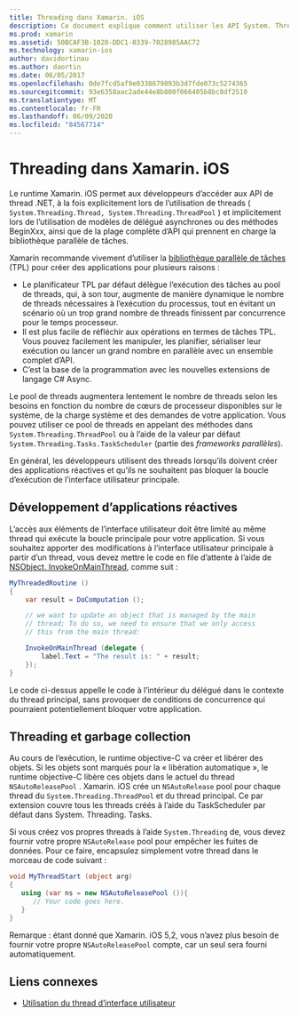 ```yaml
---
title: Threading dans Xamarin. iOS
description: Ce document explique comment utiliser les API System. Threading dans une application Xamarin. iOS. Il traite de la bibliothèque parallèle de tâches, de la création d’applications réactives et de garbage collection.
ms.prod: xamarin
ms.assetid: 50BCAF3B-1020-DDC1-0339-7028985AAC72
ms.technology: xamarin-ios
author: davidortinau
ms.author: daortin
ms.date: 06/05/2017
ms.openlocfilehash: 0de7fcd5af9e0338679893b3d7fde073c5274365
ms.sourcegitcommit: 93e6358aac2ade44e8b800f066405b8bc8df2510
ms.translationtype: MT
ms.contentlocale: fr-FR
ms.lasthandoff: 06/09/2020
ms.locfileid: "84567714"
---
```

# <a name="threading-in-xamarinios"></a>Threading dans Xamarin. iOS

Le runtime Xamarin. iOS permet aux développeurs d’accéder aux API de thread .NET, à la fois explicitement lors de l’utilisation de threads ( `System.Threading.Thread, System.Threading.ThreadPool` ) et implicitement lors de l’utilisation de modèles de délégué asynchrones ou des méthodes BeginXxx, ainsi que de la plage complète d’API qui prennent en charge la bibliothèque parallèle de tâches.

Xamarin recommande vivement d’utiliser la [bibliothèque parallèle de tâches](https://msdn.microsoft.com/library/dd460717.aspx) (TPL) pour créer des applications pour plusieurs raisons :

- Le planificateur TPL par défaut délègue l’exécution des tâches au pool de threads, qui, à son tour, augmente de manière dynamique le nombre de threads nécessaires à l’exécution du processus, tout en évitant un scénario où un trop grand nombre de threads finissent par concurrence pour le temps processeur. 
- Il est plus facile de réfléchir aux opérations en termes de tâches TPL. Vous pouvez facilement les manipuler, les planifier, sérialiser leur exécution ou lancer un grand nombre en parallèle avec un ensemble complet d’API. 
- C’est la base de la programmation avec les nouvelles extensions de langage C# Async. 

Le pool de threads augmentera lentement le nombre de threads selon les besoins en fonction du nombre de cœurs de processeur disponibles sur le système, de la charge système et des demandes de votre application. Vous pouvez utiliser ce pool de threads en appelant des méthodes dans `System.Threading.ThreadPool` ou à l’aide de la valeur par défaut `System.Threading.Tasks.TaskScheduler` (partie des *frameworks parallèles*).

En général, les développeurs utilisent des threads lorsqu’ils doivent créer des applications réactives et qu’ils ne souhaitent pas bloquer la boucle d’exécution de l’interface utilisateur principale.

 <a name="Developing_Responsive_Applications"></a>

## <a name="developing-responsive-applications"></a>Développement d’applications réactives

L’accès aux éléments de l’interface utilisateur doit être limité au même thread qui exécute la boucle principale pour votre application. Si vous souhaitez apporter des modifications à l’interface utilisateur principale à partir d’un thread, vous devez mettre le code en file d’attente à l’aide de [NSObject. InvokeOnMainThread](xref:Foundation.NSObject), comme suit :

```csharp
MyThreadedRoutine ()  
{  
    var result = DoComputation ();  

    // we want to update an object that is managed by the main
    // thread; To do so, we need to ensure that we only access
    // this from the main thread:

    InvokeOnMainThread (delegate {  
        label.Text = "The result is: " + result;  
    });
}
```

Le code ci-dessus appelle le code à l’intérieur du délégué dans le contexte du thread principal, sans provoquer de conditions de concurrence qui pourraient potentiellement bloquer votre application.

 <a name="Threading_and_Garbage_Collection"></a>

## <a name="threading-and-garbage-collection"></a>Threading et garbage collection

Au cours de l’exécution, le runtime objective-C va créer et libérer des objets. Si les objets sont marqués pour la « libération automatique », le runtime objective-C libère ces objets dans le actuel du thread `NSAutoReleasePool` . Xamarin. iOS crée un `NSAutoRelease` pool pour chaque thread du `System.Threading.ThreadPool` et du thread principal. Ce par extension couvre tous les threads créés à l’aide du TaskScheduler par défaut dans System. Threading. Tasks.

Si vous créez vos propres threads à l’aide `System.Threading` de, vous devez fournir votre propre `NSAutoRelease` pool pour empêcher les fuites de données. Pour ce faire, encapsulez simplement votre thread dans le morceau de code suivant :

```csharp
void MyThreadStart (object arg)
{
   using (var ns = new NSAutoReleasePool ()){
      // Your code goes here.
   }
}
```

Remarque : étant donné que Xamarin. iOS 5,2, vous n’avez plus besoin de fournir votre propre `NSAutoReleasePool` compte, car un seul sera fourni automatiquement.

## <a name="related-links"></a>Liens connexes

- [Utilisation du thread d’interface utilisateur](~/ios/user-interface/ios-ui/ui-thread.md)
